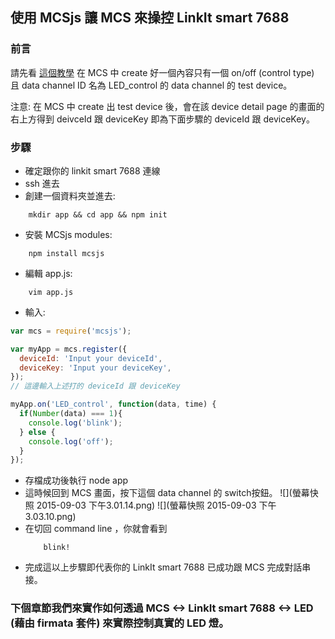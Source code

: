 ## 使用 MCSjs 讓 MCS 來操控 LinkIt smart 7688

### 前言

請先看 [這個教學](https://mcs.mediatek.com/resources/latest/tutorial/getting_started) 在 MCS 中 create 好一個內容只有一個 on/off (control type) 且 data channel ID 名為 LED_control 的 data channel 的 test device。

注意: 在 MCS 中 create 出 test device 後，會在該 device detail page 的畫面的右上方得到 deivceId 跟 deviceKey 即為下面步驟的 deviceId 跟 deviceKey。

### 步驟

* 確定跟你的 linkit smart 7688 連線
* ssh 進去
* 創建一個資料夾並進去:
``` 
    mkdir app && cd app && npm init
```
* 安裝 MCSjs modules:
``` 
    npm install mcsjs
```
* 編輯 app.js:
```
    vim app.js
```
* 輸入:

``` js
var mcs = require('mcsjs');

var myApp = mcs.register({
  deviceId: 'Input your deviceId',
  deviceKey: 'Input your deviceKey',
});
// 這邊輸入上述打的 deviceId 跟 deviceKey

myApp.on('LED_control', function(data, time) {
  if(Number(data) === 1){
    console.log('blink');
  } else {
    console.log('off');
  }
});
```

* 存檔成功後執行 node app
* 這時候回到 MCS 畫面，按下這個 data channel 的 switch按鈕。 
    ![](螢幕快照 2015-09-03 下午3.01.14.png)
    ![](螢幕快照 2015-09-03 下午3.03.10.png)
* 在切回 command line ，你就會看到
    ```
        blink!
    ```
* 完成這以上步驟即代表你的 LinkIt smart 7688 已成功跟 MCS 完成對話串接。

### 下個章節我們來實作如何透過 MCS <-> LinkIt smart 7688 <-> LED (藉由 firmata 套件) 來實際控制真實的 LED 燈。